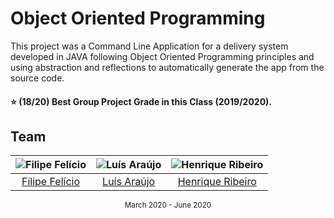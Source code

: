 # Object Oriented Programming

This project was a Command Line Application for a delivery system developed in JAVA following Object Oriented Programming principles and using abstraction and reflections to automatically generate the app from the source code. 

#### :star: (18/20) Best Group Project Grade in this Class (2019/2020).

## Team

![Filipe Felício][filipe-pic] | ![Luís Araújo][luis-pic] | ![Henrique Ribeiro][henrique-pic]
:---: | :---: | :---:
[Filipe Felício][filipe] | [Luís Araújo][luis] | [Henrique Ribeiro][henrique]

[filipe]: https://github.com/feliciofilipe
[filipe-pic]: https://github.com/feliciofilipe.png?size=120
[henrique]: https://github.com/henriq350
[henrique-pic]: https://github.com/henriq350
[luis]: https://github.com/LAraujo7
[luis-pic]: https://github.com/LAraujo7.png?size=120

<div align="center">
  <sub>March 2020 - June 2020</sub>
</div>
